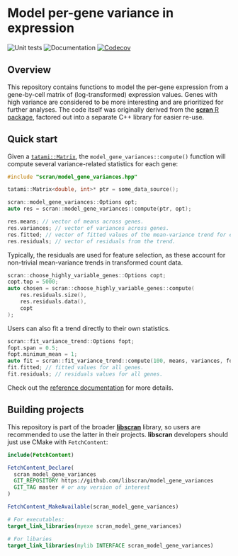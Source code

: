 # Model per-gene variance in expression

![Unit tests](https://github.com/libscran/model_gene_variances/actions/workflows/run-tests.yaml/badge.svg)
![Documentation](https://github.com/libscran/model_gene_variances/actions/workflows/doxygenate.yaml/badge.svg)
[![Codecov](https://codecov.io/gh/libscran/model_gene_variances/graph/badge.svg?token=JWV0I4WJX2)](https://codecov.io/gh/libscran/model_gene_variances)

## Overview

This repository contains functions to model the per-gene expression from a gene-by-cell matrix of (log-transformed) expression values.
Genes with high variance are considered to be more interesting and are prioritized for further analyses.
The code itself was originally derived from the [**scran** R package](https://bioconductor.org/packages/scran),
factored out into a separate C++ library for easier re-use.

## Quick start

Given a [`tatami::Matrix`](https://github.com/tatami-inc/tatami), the `model_gene_variances::compute()` function will compute several variance-related statistics for each gene:

```cpp
#include "scran/model_gene_variances.hpp"

tatami::Matrix<double, int>* ptr = some_data_source();

scran::model_gene_variances::Options opt;
auto res = scran::model_gene_variances::compute(ptr, opt);

res.means; // vector of means across genes.
res.variances; // vector of variances across genes.
res.fitted; // vector of fitted values of the mean-variance trend for each gene.
res.residuals; // vector of residuals from the trend.
```

Typically, the residuals are used for feature selection, as these account for non-trivial mean-variance trends in transformed count data.

```cpp
scran::choose_highly_variable_genes::Options copt;
copt.top = 5000;
auto chosen = scran::choose_highly_variable_genes::compute(
    res.residuals.size(), 
    res.residuals.data(), 
    copt
);
```

Users can also fit a trend directly to their own statistics.

```cpp
scran::fit_variance_trend::Options fopt;
fopt.span = 0.5;
fopt.minimum_mean = 1;
auto fit = scran::fit_variance_trend::compute(100, means, variances, fopt);
fit.fitted; // fitted values for all genes.
fit.residuals; // residuals values for all genes.
```

Check out the [reference documentation](https://libscran.github.io/model_gene_variances) for more details.

## Building projects

This repository is part of the broader [**libscran**](https://github.com/libscran/libscran) library,
so users are recommended to use the latter in their projects.
**libscran** developers should just use CMake with `FetchContent`:

```cmake
include(FetchContent)

FetchContent_Declare(
  scran_model_gene_variances 
  GIT_REPOSITORY https://github.com/libscran/model_gene_variances
  GIT_TAG master # or any version of interest
)

FetchContent_MakeAvailable(scran_model_gene_variances)

# For executables:
target_link_libraries(myexe scran_model_gene_variances)

# For libaries
target_link_libraries(mylib INTERFACE scran_model_gene_variances)
```
